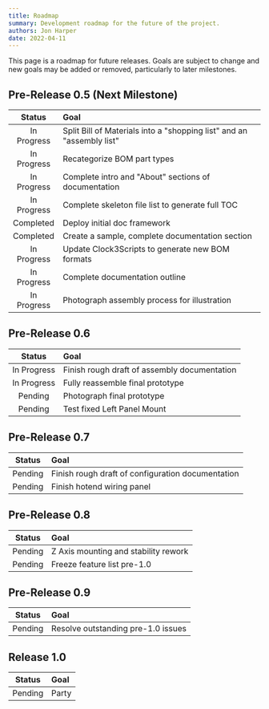 ```yaml
---
title: Roadmap
summary: Development roadmap for the future of the project.
authors: Jon Harper
date: 2022-04-11
---
```


This page is a roadmap for future releases. Goals are subject to change and new goals may be added or removed, particularly to later milestones.

## Pre-Release 0.5 (Next Milestone)

| Status      | Goal |
|:-----------:|:-----|
| In Progress | Split Bill of Materials into a "shopping list" and an "assembly list" |
| In Progress | Recategorize BOM part types |
| In Progress | Complete intro and "About" sections of documentation |
| In Progress | Complete skeleton file list to generate full TOC |
| Completed   | Deploy initial doc framework |
| Completed   | Create a sample, complete documentation section |
| In Progress | Update Clock3Scripts to generate new BOM formats |
| In Progress | Complete documentation outline |
| In Progress | Photograph assembly process for illustration |

## Pre-Release 0.6

| Status      | Goal |
|:-----------:|:-----|
| In Progress | Finish rough draft of assembly documentation |
| In Progress | Fully reassemble final prototype |
| Pending     | Photograph final prototype |
| Pending     | Test fixed Left Panel Mount |

## Pre-Release 0.7

| Status      | Goal |
|:-----------:|:-----|
| Pending     | Finish rough draft of configuration documentation |
| Pending     | Finish hotend wiring panel |


## Pre-Release 0.8

| Status      | Goal |
|:-----------:|:-----|
| Pending     | Z Axis mounting and stability rework |
| Pending     | Freeze feature list pre-1.0 |

## Pre-Release 0.9

| Status      | Goal |
|:-----------:|:-----|
| Pending     | Resolve outstanding pre-1.0 issues |

## Release 1.0

| Status      | Goal |
|:-----------:|:-----|
| Pending     | Party |
